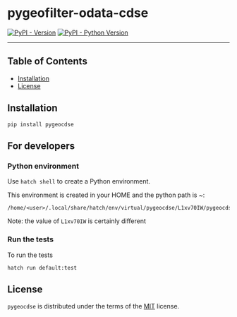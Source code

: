 # pygeofilter-odata-cdse

[![PyPI - Version](https://img.shields.io/pypi/v/pygeocdse.svg)](https://pypi.org/project/pygeocdse)
[![PyPI - Python Version](https://img.shields.io/pypi/pyversions/pygeocdse.svg)](https://pypi.org/project/pygeocdse)

-----

## Table of Contents

- [Installation](#installation)
- [License](#license)

## Installation

```console
pip install pygeocdse
```

## For developers

### Python environment

Use `hatch shell` to create a Python environment.

This environment is created in your HOME and the python path is ~:
```
/home/<user>/.local/share/hatch/env/virtual/pygeocdse/L1xv70IW/pygeocdse/bin/python
```

Note: the value of `L1xv70IW` is certainly different

### Run the tests

To run the tests

```
hatch run default:test
```

## License

`pygeocdse` is distributed under the terms of the [MIT](https://spdx.org/licenses/MIT.html) license.
